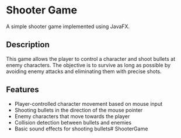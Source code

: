 # Shooter Game

A simple shooter game implemented using JavaFX.

## Description

This game allows the player to control a character and shoot bullets at enemy characters. 
The objective is to survive as long as possible by avoiding enemy attacks and eliminating them with precise shots.

## Features

- Player-controlled character movement based on mouse input
- Shooting bullets in the direction of the mouse pointer
- Enemy characters that move towards the player
- Collision detection between bullets and enemies
- Basic sound effects for shooting bullets# ShooterGame
